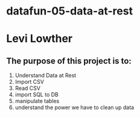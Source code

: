 # datafun-05-data-at-rest
# Levi Lowther
## The purpose of this project is to:
1. Understand Data at Rest
1. Import CSV
1. Read CSV
1. import SQL to DB
1. manipulate tables
1. understand the power we have to clean up data